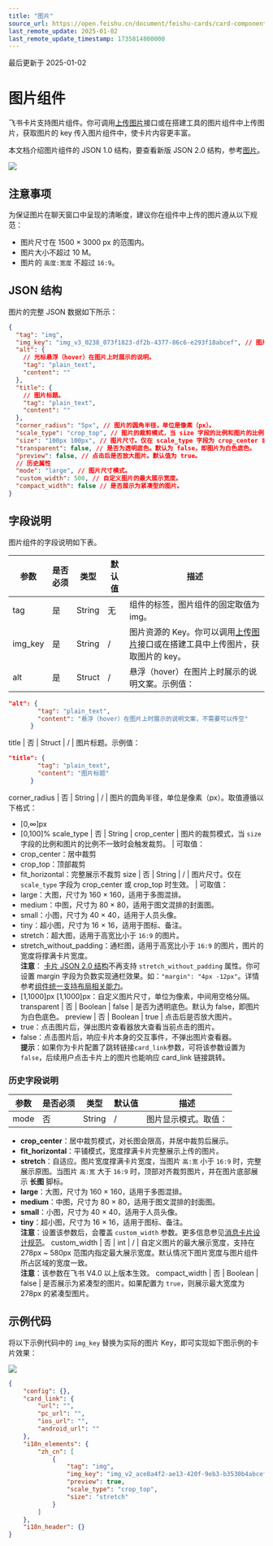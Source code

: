 ```yaml
---
title: "图片"
source_url: https://open.feishu.cn/document/feishu-cards/card-components/content-components/image
last_remote_update: 2025-01-02
last_remote_update_timestamp: 1735814800000
---
```

最后更新于 2025-01-02

# 图片组件

飞书卡片支持图片组件。你可调用[上传图片](https://open.feishu.cn/document/uAjLw4CM/ukTMukTMukTM/reference/im-v1/image/create)接口或在搭建工具的图片组件中上传图片，获取图片的 key 传入图片组件中，使卡片内容更丰富。

本文档介绍图片组件的 JSON 1.0 结构，要查看新版 JSON 2.0 结构，参考[图片](https://open.feishu.cn/document/uAjLw4CM/ukzMukzMukzM/feishu-cards/card-json-v2-components/content-components/image)。

![](https://sf3-cn.feishucdn.com/obj/open-platform-opendoc/21a2d415edcae0e25f9c6248423a9a2c_vVX17Ip7AI.png?height=354&lazyload=true&maxWidth=300&width=559)

## 注意事项

为保证图片在聊天窗口中呈现的清晰度，建议你在组件中上传的图片遵从以下规范：

- 图片尺寸在 1500 × 3000 px 的范围内。
- 图片大小不超过 10 M。
- 图片的 `高度:宽度` 不超过 `16:9`。

## JSON 结构

图片的完整 JSON 数据如下所示：

```json
{
  "tag": "img",
  "img_key": "img_v3_0238_073f1823-df2b-4377-86c6-e293f18abcef", // 图片的 Key。可通过上传图片接口或在搭建工具中上传图片后获得。
  "alt": {
    // 光标悬浮（hover）在图片上时展示的说明。
    "tag": "plain_text",
    "content": ""
  },
  "title": {
    // 图片标题。
    "tag": "plain_text",
    "content": ""
  },
  "corner_radius": "5px", // 图片的圆角半径，单位是像素（px）。
  "scale_type": "crop_top", // 图片的裁剪模式，当 size 字段的比例和图片的比例不一致时会触发裁剪。
  "size": "100px 100px", // 图片尺寸。仅在 scale_type 字段为 crop_center 或 crop_top 时生效。
  "transparent": false, // 是否为透明底色。默认为 false，即图片为白色底色。
  "preview": false, // 点击后是否放大图片。默认值为 true。
  // 历史属性
  "mode": "large", // 图片尺寸模式。
  "custom_width": 500, // 自定义图片的最大展示宽度。
  "compact_width": false // 是否展示为紧凑型的图片。
}
```

## 字段说明

图片组件的字段说明如下表。

参数 | 是否必须 | 类型 | 默认值 | 描述
--- | --- | --- | --- | ---
tag | 是 | String | 无 | 组件的标签，图片组件的固定取值为 img。
img_key | 是 | String | / | 图片资源的 Key。你可以调用[上传图片](https://open.feishu.cn/document/uAjLw4CM/ukTMukTMukTM/reference/im-v1/image/create)接口或在搭建工具中上传图片，获取图片的 key。
alt | 是 | Struct | / | 悬浮（hover）在图片上时展示的说明文案。示例值：  
```json  
"alt": {  
        "tag": "plain_text",  
        "content": "悬浮（hover）在图片上时展示的说明文案，不需要可以传空"  
      }  
```
title | 否 | Struct | / | 图片标题。示例值：  
```json  
"title": {  
        "tag": "plain_text",  
        "content": "图片标题"  
      }  
```
corner_radius | 否 | String | / | 图片的圆角半径，单位是像素（px）。取值遵循以下格式：  
-   [0,∞]px  
-   [0,100]%
scale_type | 否 | String | crop_center | 图片的裁剪模式，当 `size` 字段的比例和图片的比例不一致时会触发裁剪。 | 可取值：  
- crop_center：居中裁剪  
- crop_top：顶部裁剪  
- fit_horizontal：完整展示不裁剪
size | 否 | String | / | 图片尺寸。仅在 `scale_type` 字段为 crop_center 或 crop_top 时生效。 | 可取值：  
- large：大图，尺寸为 160 × 160，适用于多图混排。  
- medium：中图，尺寸为 80 × 80，适用于图文混排的封面图。  
- small：小图，尺寸为 40 × 40，适用于人员头像。  
- tiny：超小图，尺寸为 16 × 16，适用于图标、备注。  
- stretch：超大图，适用于高宽比小于 `16:9` 的图片。  
- stretch_without_padding：通栏图，适用于高宽比小于 `16:9` 的图片，图片的宽度将撑满卡片宽度。  
   **注意**： [卡片 JSON 2.0 结构](https://open.feishu.cn/document/uAjLw4CM/ukzMukzMukzM/feishu-cards/card-json-v2-structure)不再支持 `stretch_without_padding` 属性。你可设置 margin 字段为负数实现通栏效果。如：`"margin": "4px -12px"`。详情参考[组件统一支持布局相关能力](https://open.feishu.cn/document/uAjLw4CM/ukzMukzMukzM/feishu-cards/card-json-v2-breaking-changes-release-notes#a967672)。  
- [1,1000]px [1,1000]px：自定义图片尺寸，单位为像素，中间用空格分隔。
transparent | 否 | Boolean | false | 是否为透明底色。默认为 false，即图片为白色底色。
preview | 否 | Boolean | true | 点击后是否放大图片。  
- true：点击图片后，弹出图片查看器放大查看当前点击的图片。  
- false：点击图片后，响应卡片本身的交互事件，不弹出图片查看器。          
**提示**：如果你为卡片配置了跳转链接`card_link`参数，可将该参数设置为 `false`，后续用户点击卡片上的图片也能响应 card_link 链接跳转。

### 历史字段说明

参数 | 是否必须 | 类型 | 默认值 | 描述
--- | --- | --- | --- | ---
mode | 否 | String | / | 图片显示模式。取值：  
-   **crop_center**：居中裁剪模式，对长图会限高，并居中裁剪后展示。  
-   **fit_horizontal**：平铺模式，宽度撑满卡片完整展示上传的图片。  
-   **stretch**：自适应。图片宽度撑满卡片宽度，当图片 `高:宽` 小于 `16:9` 时，完整展示原图。当图片 `高:宽` 大于 `16:9` 时，顶部对齐裁剪图片，并在图片底部展示 **长图** 脚标。  
-   **large**：大图，尺寸为 160 × 160，适用于多图混排。  
-   **medium**：中图，尺寸为 80 × 80，适用于图文混排的封面图。  
-   **small**：小图，尺寸为 40 × 40，适用于人员头像。  
-   **tiny**：超小图，尺寸为 16 × 16，适用于图标、备注。  
**注意**：设置该参数后，会覆盖 `custom_width` 参数。更多信息参见[消息卡片设计规范](https://open.feishu.cn/document/ukTMukTMukTM/ugDOwYjL4gDM24CO4AjN)。
custom_width | 否 | int | / | 自定义图片的最大展示宽度，支持在 278px ~ 580px 范围内指定最大展示宽度。默认情况下图片宽度与图片组件所占区域的宽度一致。  
**注意**：该参数在飞书 V4.0 以上版本生效。
compact_width | 否 | Boolean | false | 是否展示为紧凑型的图片。如果配置为 `true`，则展示最大宽度为 278px 的紧凑型图片。

## 示例代码

将以下示例代码中的 `img_key` 替换为实际的图片 Key，即可实现如下图示例的卡片效果：

![](https://sf3-cn.feishucdn.com/obj/open-platform-opendoc/21a2d415edcae0e25f9c6248423a9a2c_J9r7wMzGkG.png?height=354&lazyload=true&maxWidth=300&width=559)

```JSON
{
    "config": {},
    "card_link": {
        "url": "",
        "pc_url": "",
        "ios_url": "",
        "android_url": ""
    },
    "i18n_elements": {
        "zh_cn": [
            {
                "tag": "img",
                "img_key": "img_v2_ace8a4f2-ae13-420f-9eb3-b3530b4abcef",
                "preview": true,
                "scale_type": "crop_top",
                "size": "stretch"
            }
        ]
    },
    "i18n_header": {}
}
```
